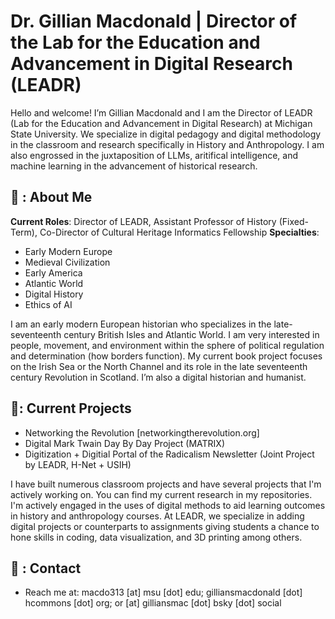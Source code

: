 # Dr. Gillian Macdonald | Director of the Lab for the Education and Advancement in Digital Research (LEADR) 

Hello and welcome! I’m Gillian Macdonald and I am the Director of LEADR (Lab for the Education and Advancement in Digital Research) at Michigan State University. We specialize in digital pedagogy and digital methodology in the classroom and research specifically in History and Anthropology. I am also engrossed in the juxtaposition of LLMs, aritifical intelligence, and machine learning in the advancement of historical research.
## 💾 : About Me

**Current Roles**: Director of LEADR, Assistant Professor of History (Fixed-Term), Co-Director of Cultural Heritage Informatics Fellowship 
**Specialties**: 
- Early Modern Europe
- Medieval Civilization
- Early America
- Atlantic World
- Digital History
- Ethics of AI 

I am an early modern European historian who specializes in the late-seventeenth century British Isles and Atlantic World. I am very interested in people, movement, and environment within the sphere of political regulation and determination (how borders function). My current book project focuses on the Irish Sea or the North Channel and its role in the late seventeenth century Revolution in Scotland. I’m also a digital historian and humanist. 

## 🔅: Current Projects

- Networking the Revolution [networkingtherevolution.org]
- Digital Mark Twain Day By Day Project (MATRIX)
- Digitization + Digitial Portal of the Radicalism Newsletter (Joint Project by LEADR, H-Net + USIH)
  
I have built numerous classroom projects and have several projects that I'm actively working on. You can find my current research in my repositories. I'm actively engaged in the uses of digital methods to aid learning outcomes in history and anthropology courses. At LEADR, we specialize in adding digital projects or counterparts to assignments giving students a chance to hone skills in coding, data visualization, and 3D printing among others.

## 📝 : Contact
- Reach me at: macdo313 [at] msu [dot] edu; gilliansmacdonald [dot] hcommons [dot] org; or [at] gilliansmac [dot] bsky [dot] social

